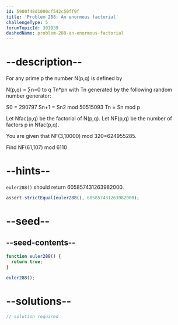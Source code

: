 ```yaml
---
id: 5900f48d1000cf542c50ff9f
title: 'Problem 288: An enormous factorial'
challengeType: 5
forumTopicId: 301939
dashedName: problem-288-an-enormous-factorial
---
```


# --description--

For any prime p the number N(p,q) is defined by

N(p,q) = ∑n=0 to q Tn\*pn with Tn generated by the following random number generator:

S0 = 290797 Sn+1 = Sn2 mod 50515093 Tn = Sn mod p

Let Nfac(p,q) be the factorial of N(p,q). Let NF(p,q) be the number of factors p in Nfac(p,q).

You are given that NF(3,10000) mod 320=624955285.

Find NF(61,107) mod 6110

# --hints--

`euler288()` should return 605857431263982000.

```js
assert.strictEqual(euler288(), 605857431263982000);
```

# --seed--

## --seed-contents--

```js
function euler288() {
  return true;
}

euler288();
```

# --solutions--

```js
// solution required
```
